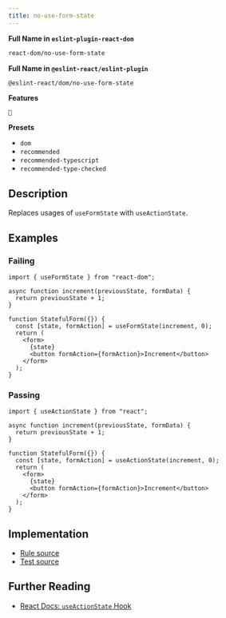 ```yaml
---
title: no-use-form-state
---
```


**Full Name in `eslint-plugin-react-dom`**

```sh copy
react-dom/no-use-form-state
```

**Full Name in `@eslint-react/eslint-plugin`**

```sh copy
@eslint-react/dom/no-use-form-state
```

**Features**

`🔄`

**Presets**

- `dom`
- `recommended`
- `recommended-typescript`
- `recommended-type-checked`

## Description

Replaces usages of `useFormState` with `useActionState`.

## Examples

### Failing

```tsx
import { useFormState } from "react-dom";

async function increment(previousState, formData) {
  return previousState + 1;
}

function StatefulForm({}) {
  const [state, formAction] = useFormState(increment, 0);
  return (
    <form>
      {state}
      <button formAction={formAction}>Increment</button>
    </form>
  );
}
```

### Passing

```tsx
import { useActionState } from "react";

async function increment(previousState, formData) {
  return previousState + 1;
}

function StatefulForm({}) {
  const [state, formAction] = useActionState(increment, 0);
  return (
    <form>
      {state}
      <button formAction={formAction}>Increment</button>
    </form>
  );
}
```

## Implementation

- [Rule source](https://github.com/Rel1cx/eslint-react/tree/main/packages/plugins/eslint-plugin-react-dom/src/rules/no-use-form-state.ts)
- [Test source](https://github.com/Rel1cx/eslint-react/tree/main/packages/plugins/eslint-plugin-react-dom/src/rules/no-use-form-state.spec.ts)

## Further Reading

- [React Docs: `useActionState` Hook](https://react.dev/reference/react/useActionState)
